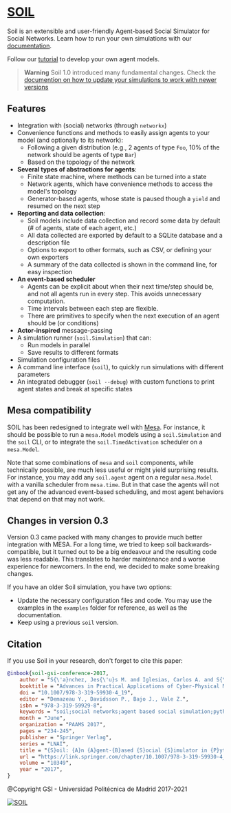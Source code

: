 # [SOIL](https://github.com/gsi-upm/soil)


Soil is an extensible and user-friendly Agent-based Social Simulator for Social Networks.
Learn how to run your own simulations with our [documentation](http://soilsim.readthedocs.io).

Follow our [tutorial](examples/tutorial/soil_tutorial.ipynb) to develop your own agent models.

> **Warning**
> Soil 1.0 introduced many fundamental changes. Check the [documention on how to update your simulations to work with newer versions](docs/notes_v1.0.rst)

## Features

* Integration with (social) networks (through `networkx`)
* Convenience functions and methods to easily assign agents to your model (and optionally to its network):
  * Following a given distribution (e.g., 2 agents of type `Foo`, 10% of the network should be agents of type `Bar`)
  * Based on the topology of the network
* **Several types of abstractions for agents**:
  * Finite state machine, where methods can be turned into a state
  * Network agents, which have convenience methods to access the model's topology
  * Generator-based agents, whose state is paused though a `yield` and resumed on the next step
* **Reporting and data collection**:
  * Soil models include data collection and record some data by default (# of agents, state of each agent, etc.)
  * All data collected are exported by default to a SQLite database and a description file
  * Options to export to other formats, such as CSV, or defining your own exporters
  * A summary of the data collected is shown in the command line, for easy inspection
* **An event-based scheduler**
  * Agents can be explicit about when their next time/step should be, and not all agents run in every step. This avoids unnecessary computation.
  * Time intervals between each step are flexible.
  * There are primitives to specify when the next execution of an agent should be (or conditions)
* **Actor-inspired** message-passing
* A simulation runner (`soil.Simulation`) that can:
  * Run models in parallel
  * Save results to different formats
* Simulation configuration files 
* A command line interface (`soil`), to quickly run simulations with different parameters
* An integrated debugger (`soil --debug`) with custom functions to print agent states and break at specific states


## Mesa compatibility

SOIL has been redesigned to integrate well with [Mesa](https://github.com/projectmesa/mesa).
For instance, it should be possible to run a `mesa.Model` models using a `soil.Simulation` and the `soil` CLI, or to integrate the `soil.TimedActivation` scheduler on a `mesa.Model`.

Note that some combinations of `mesa` and `soil` components, while technically possible, are much less useful or might yield surprising results.
For instance, you may add any `soil.agent` agent on a regular `mesa.Model` with a vanilla scheduler from `mesa.time`.
But in that case the agents will not get any of the advanced event-based scheduling, and most agent behaviors that depend on that may not work. 


## Changes in version 0.3

Version 0.3 came packed with many changes to provide much better integration with MESA.
For a long time, we tried to keep soil backwards-compatible, but it turned out to be a big endeavour and the resulting code was less readable.
This translates to harder maintenance and a worse experience for newcomers. 
In the end, we decided to make some breaking changes.

If you have an older Soil simulation, you have two options:

* Update the necessary configuration files and code. You may use the examples in the `examples` folder for reference, as well as the documentation.
* Keep using a previous `soil` version.



## Citation 


If you use Soil in your research, don't forget to cite this paper:

```bibtex
@inbook{soil-gsi-conference-2017,
    author = "S{\'a}nchez, Jes{\'u}s M. and Iglesias, Carlos A. and S{\'a}nchez-Rada, J. Fernando",
    booktitle = "Advances in Practical Applications of Cyber-Physical Multi-Agent Systems: The PAAMS Collection",
    doi = "10.1007/978-3-319-59930-4_19",
    editor = "Demazeau Y., Davidsson P., Bajo J., Vale Z.",
    isbn = "978-3-319-59929-8",
    keywords = "soil;social networks;agent based social simulation;python",
    month = "June",
    organization = "PAAMS 2017",
    pages = "234-245",
    publisher = "Springer Verlag",
    series = "LNAI",
    title = "{S}oil: {A}n {A}gent-{B}ased {S}ocial {S}imulator in {P}ython for {M}odelling and {S}imulation of {S}ocial {N}etworks",
    url = "https://link.springer.com/chapter/10.1007/978-3-319-59930-4_19",
    volume = "10349",
    year = "2017",
}

```

@Copyright GSI - Universidad Politécnica de Madrid 2017-2021

[![SOIL](logo_gsi.png)](https://www.gsi.upm.es)
